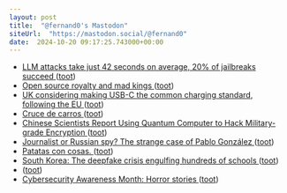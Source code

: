 ```yaml
---
layout: post
title:  "@fernand0's Mastodon"
siteUrl:  "https://mastodon.social/@fernand0"
date:  2024-10-20 09:17:25.743000+00:00
---
```

*  [LLM attacks take just 42 seconds on average, 20% of jailbreaks succeed ](https://www.scworld.com/news/llm-attacks-take-just-42-seconds-on-average-20-of-jailbreaks-succee) ([toot](https://mastodon.social/@fernand0/113338996866455834))
*  [Open source royalty and mad kings ](https://world.hey.com/dhh/open-source-royalty-and-mad-kings-a8f79d1) ([toot](https://mastodon.social/@fernand0/113338751202721240))
*  [UK considering making USB-C the common charging standard, following the EU ](https://www.neowin.net/news/uk-considering-making-usb-c-the-common-charging-standard-following-the-eu) ([toot](https://mastodon.social/@fernand0/113337852249956657))
*  [Cruce de carros ](https://www.flickr.com/photos/fernand0/54050993062) ([toot](https://mastodon.social/@fernand0/113337162710214565))
*  [Chinese Scientists Report Using Quantum Computer to Hack Military-grade Encryption ](https://thequantuminsider.com/2024/10/11/chinese-scientists-report-using-quantum-computer-to-hack-military-grade-encryption) ([toot](https://mastodon.social/@fernand0/113337140558287728))
*  [Journalist or Russian spy? The strange case of Pablo González ](https://www.theguardian.com/world/2024/oct/15/journalist-russian-spy-pablo-gonzalez-kremlin-illega) ([toot](https://mastodon.social/@fernand0/113335280521834939))
*  [Patatas con cosas. ](https://avecesunafoto.wordpress.com/2024/10/19/patatas-con-cosas) ([toot](https://mastodon.social/@fernand0/113335277102235209))
*  [South Korea: The deepfake crisis engulfing hundreds of schools ](https://www.bbc.com/news/articles/cpdlpj9zn9g) ([toot](https://mastodon.social/@fernand0/113335080004095497))
*  [ ](https://mastodon.social/users/fernand0/statuses/113334818336406514/activity) ([toot](https://mastodon.social/users/fernand0/statuses/113334818336406514/activity))
*  [Cybersecurity Awareness Month: Horror stories ](https://securityintelligence.com/articles/cybersecurity-awareness-month-horror-stories) ([toot](https://mastodon.social/@fernand0/113334748263030150))
